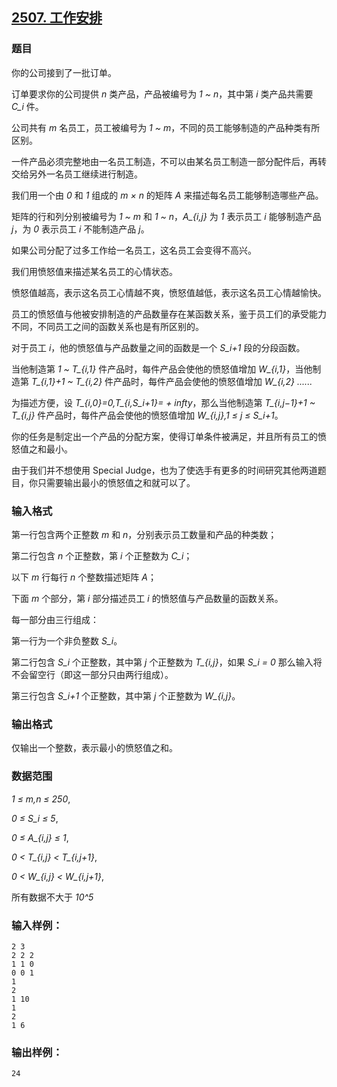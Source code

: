 ## [2507. 工作安排](https://www.acwing.com/problem/content/2509/)

### 题目

你的公司接到了一批订单。

订单要求你的公司提供 *n* 类产品，产品被编号为 *1 ~ n*，其中第 *i* 类产品共需要 *C_i* 件。

公司共有 *m* 名员工，员工被编号为 *1 ~ m*，不同的员工能够制造的产品种类有所区别。

一件产品必须完整地由一名员工制造，不可以由某名员工制造一部分配件后，再转交给另外一名员工继续进行制造。

我们用一个由 *0* 和 *1* 组成的 *m × n* 的矩阵 *A* 来描述每名员工能够制造哪些产品。

矩阵的行和列分别被编号为 *1 ~ m* 和 *1 ~ n*，*A_{i,j}* 为 *1* 表示员工 *i* 能够制造产品 *j*，为 *0* 表示员工 *i* 不能制造产品 *j*。

如果公司分配了过多工作给一名员工，这名员工会变得不高兴。

我们用愤怒值来描述某名员工的心情状态。

愤怒值越高，表示这名员工心情越不爽，愤怒值越低，表示这名员工心情越愉快。

员工的愤怒值与他被安排制造的产品数量存在某函数关系，鉴于员工们的承受能力不同，不同员工之间的函数关系也是有所区别的。

对于员工 *i*，他的愤怒值与产品数量之间的函数是一个 *S_i+1* 段的分段函数。

当他制造第 *1 ~ T_{i,1}* 件产品时，每件产品会使他的愤怒值增加 *W_{i,1}*，当他制造第 *T_{i,1}+1 ~ T_{i,2}* 件产品时，每件产品会使他的愤怒值增加 *W_{i,2} ......*

为描述方便，设 *T_{i,0}=0,T_{i,S_i+1}= + infty*，那么当他制造第 *T_{i,j−1}+1 ~ T_{i,j}* 件产品时，每件产品会使他的愤怒值增加 *W_{i,j},1 ≤ j ≤ S_i+1*。

你的任务是制定出一个产品的分配方案，使得订单条件被满足，并且所有员工的愤怒值之和最小。

由于我们并不想使用 Special Judge，也为了使选手有更多的时间研究其他两道题目，你只需要输出最小的愤怒值之和就可以了。

### 输入格式

第一行包含两个正整数 *m* 和 *n*，分别表示员工数量和产品的种类数；

第二行包含 *n* 个正整数，第 *i* 个正整数为 *C_i*；

以下 *m* 行每行 *n* 个整数描述矩阵 *A*；

下面 *m* 个部分，第 *i* 部分描述员工 *i* 的愤怒值与产品数量的函数关系。

每一部分由三行组成：

第一行为一个非负整数 *S_i*。

第二行包含 *S_i* 个正整数，其中第 *j* 个正整数为 *T_{i,j}*，如果 *S_i = 0* 那么输入将不会留空行（即这一部分只由两行组成）。

第三行包含 *S_i+1* 个正整数，其中第 *j* 个正整数为 *W_{i,j}*。

### 输出格式

仅输出一个整数，表示最小的愤怒值之和。

### 数据范围

*1 ≤ m,n ≤ 250*,

*0 ≤ S_i ≤ 5*,

*0 ≤ A_{i,j} ≤ 1*,

*0 < T_{i,j} < T_{i,j+1}*,

*0 < W_{i,j} < W_{i,j+1}*,

所有数据不大于 *10^5*

### 输入样例：

```
2 3
2 2 2
1 1 0
0 0 1
1
2
1 10
1
2
1 6
```

### 输出样例：

```
24
```

